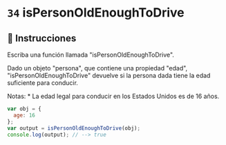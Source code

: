 # `34` isPersonOldEnoughToDrive

## 📝 Instrucciones

Escriba una función llamada "isPersonOldEnoughToDrive".

Dado un objeto "persona", que contiene una propiedad "edad", "isPersonOldEnoughToDrive" devuelve si la persona dada tiene la edad suficiente para conducir.

Notas: * La edad legal para conducir en los Estados Unidos es de 16 años.

```Javascript
var obj = {
  age: 16
};
var output = isPersonOldEnoughToDrive(obj);
console.log(output); // --> true
```